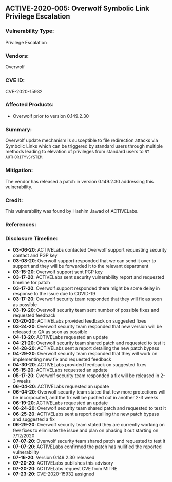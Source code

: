 ## ACTIVE-2020-005: Overwolf Symbolic Link Privilege Escalation 

### Vulnerability Type:
Privilege Escalation

### Vendors:
Overwolf

### CVE ID:
CVE-2020-15932

### Affected Products:
- Overwolf prior to version 0.149.2.30

### Summary:
Overwolf update mechanism is susceptible to file redirection attacks via Symbolic Links which can be triggered by standard users through multiple methods leading to elevation of privileges from standard users to `NT AUTHORITY\SYSTEM`.

### Mitigation:
The vendor has released a patch in version 0.149.2.30 addressing this vulnerability.

### Credit:
This vulnerability was found by Hashim Jawad of ACTIVELabs.

### References:

### Disclosure Timeline:
- **03-06-20**: ACTIVELabs contacted Overwolf support requesting security contact and PGP key
- **03-08-20**: Overwolf support responded that we can send it over to support and they will be forwarded it to the relevant department
- **03-15-20**: Overwolf support sent PGP key
- **03-17-20**: ACTIVELabs sent security vulnerability report and requested timeline for patch
- **03-17-20**: Overwolf support responded there might be some delay in response to the issue due to COVID-19 
- **03-17-20**: Overwolf security team responded that they will fix as soon as possible
- **03-19-20**: Overwolf security team sent number of possible fixes and requested feedback
- **03-20-20**: ACTIVELabs provided feedback on suggested fixes
- **03-24-20**: Overwolf security team responded that new version will be released to QA as soon as possible
- **04-13-20**: ACTIVELabs requested an update
- **04-21-20**: Overwolf security team shared patch and requested to test it
- **04-28-20**: ACTIVELabs sent a report detailing the new patch bypass
- **04-29-20**: Overwolf security team responded that they will work on implementing new fix and requested feedback
- **04-30-20**: ACTIVELabs provided feedback on suggested fixes
- **05-15-20**: ACTIVELabs requested an update
- **05-17-20**: Overwolf security team responded a fix will be released in 2-3 weeks
- **06-04-20**: ACTIVELabs requested an update
- **06-04-20**: Overwolf security team stated that few more protections will be incorporated, and the fix will be pushed out in another 2-3 weeks
- **06-19-20**: ACTIVELabs requested an update
- **06-24-20**: Overwolf security team shared patch and requested to test it
- **06-25-20**: ACTIVELabs sent a report detailing the new patch bypass and suggested a fix
- **06-29-20**: Overwolf security team stated they are currently working on few fixes to eliminate the issue and plan on phasing it out starting on 7/12/2020
- **07-07-20**: Overwolf security team shared patch and requested to test it
- **07-07-20**: ACTIVELabs confirmed the patch has nullified the reported vulnerability
- **07-16-20**: Version 0.149.2.30 released
- **07-20-20**: ACTIVELabs publishes this advisory
- **07-20-20**: ACTIVELabs request CVE from MITRE
- **07-23-20**: CVE-2020-15932 assigned
